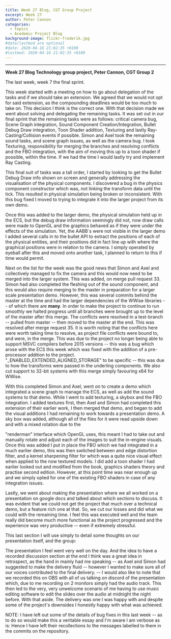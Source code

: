 ```yaml
---
title: Week 27 Blog, CGT Group Project
excerpt: Week 27
author: Peter Cannon
categories:
  - topics
  - Acedemic Project Blog
background-image: flickr-froderik.jpg
#date/lastmod are optional
#date: 2020-04-16 21:02:35 +0100
#lastmod: 2020-04-16 21:02:35 +0100
---
```


<hr />

**Week 27 Blog Technology group project, Peter Cannon, CGT Group 2**

The last week, week 7 the final sprint.

This week started with a meeting on how to go about delegation of the tasks and if we should take an extension. We agreed that we would not opt for said extension, as the compounding deadlines would be too much to take on. This decision I think is the correct one. With that decision made we went about solving and delegating the remaining tasks. It was set out in our final sprint that the remaining tasks were as follows: critical camera bug, Scene Graph integration, Sound Component Creation/Integration, Bullet Debug Draw integration, Toon Shader addition, Texturing and lastly Ray-Casting/Collision events if possible. Simon and Axel took the remaining sound tasks, and scene graph issues, as well as the camera bug. I took Texturing, responsibility for merging the branches and resolving conflicts and the FBO integration, with the aim of moving this up to a toon shader if possible, within the time. If we had the time I would lastly try and implement Ray Casting.

This final suit of tasks was a tall order, I started by looking to get the Bullet Debug Draw info shown on screen and generally addressing the visualisation of the physical components. I discovered a bug in the physics component constructor which was, not linking the transform data until the tick. This resulted in physical simulation being broken or inconsistent. With this bug fixed I moved to trying to integrate it into the larger project from its own demo.

Once this was added to the larger demo, the physical simulation held up in the ECS, but the debug draw information seemingly did not, now draw calls were made to OpenGL and the graphics behaved as if they were under the effects of the simulation. Yet, the AABB`s were not visible in the larger demo I added several calls in to the bullet API to extract the positions of each of the physical entities, and their positions did in fact line up with where the graphical positions were in relation to the camera. I simply operated by eyeball after this and moved onto another task, I planned to return to this if time would permit.

 Next on the list for the week was the good news that Simon and Axel and collectively managed to fix the camera and this would now need to be merged into the larger system. This was added, on merge pull request 33. Simon had also completed the fleshing out of the sound component, and this would also require merging to the master in preparation for a larger scale presentation demo. However, this was several commits behind the master at the time and had the larger dependencies of the WWise libraries -- of which there are **many**. In order to make the project to continue to run smoothly we halted progress until all branches were brought up to the level of the master after this merge. The conflicts were resolved in a test-branch -- pulled from master -- then moved to the master at the end. This was resolved after merge request 35. It is worth noting that the conflicts here were worth taking time to resolve, as project file conflicts were bound to, and were, in the merge. This was due to the project no longer being able to support MSVC compilers before 2015 versions -- this was a bug which arose with the ECS this week which was fixed with the addition of a pre-processor addition to the project. "_ENABLED_EXTENDED_ALIGNED_STORAGE" to be specific -- this was due to how the transforms were passed in the underling components. We also cut support to 32-bit systems with this merge simply favouring x64 for WWise.

With this completed Simon and Axel, went on to create a demo which integrated a scene graph to manage the ECS, as well as add the sound systems to that demo. While I went to add texturing, a skybox and the FBO integration. I added textures first, then Axel and Simon had completed this extension of their earlier work, I then merged that demo, and began to add the visual additions I had remaining to work towards a presentation demo. A sky box was added, although all of the files for it were read upside down and with a mixed rotation due to the

"renderman" interface which OpenGL uses, this meant I had to take out and manually rotate and adjust each of the images to suit the in-engine visuals.  Once this was added I put in place the FBO which we had integrated in a much earlier demo, this was then switched between and edge distortion filter, and a kernel sharpening filter for which was a quite nice visual effect when applied to the now textured models. I did add a toon shader I had earlier looked out and modified from the book, graphics shaders theory and practise second edition. However, at this point time was near enough up and we simply opted for one of the existing FBO shaders in case of any integration issues.

Lastly, we went about making the presentation where we all worked on a presentation on google docs and talked about which sections to discuss. It was evident that we could not get the project that much over a technical demo, but a feature rich one at that. So, we cut our losses and did what we could with the remaining time. I feel this was executed well and the team really did become much more functional as the project progressed and the experience was very productive -- even if extremely stressful.

This last section I will use simply to detail some thoughts on our presentation itself, and the group:

The presentation I feel went very well on the day. And the idea to have a recorded discussion section at the end I think was a great idea in retrospect, as the hand in mainly had me speaking -- as Axel and Simon had suggested to make the delivery fluid -- however I wanted to make sure all of our voices contributed to the final delivery. -- I would also like to note that we recorded this on OBS with all of us talking on discord of the presentation which, due to me recording on 2 monitors simply had the audio track. This then led to the very, very unwelcome scenario of me having to use music editing software to edit the slides over the audio at midnight the night before. With that aside. The delivery was one I was happy with and despite some of the project's downsides I honestly happy with what was achieved.

NOTE: I have left out some of the details of bug fixes in this last week -- as to do so would make this a veritable essay and I'm aware I am verbose as is: Hence I have left their recollections to the messages labelled to them in the commits on the repository.

